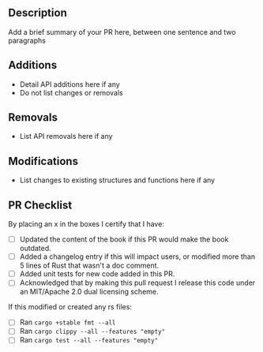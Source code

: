 ## Description

Add a brief summary of your PR here, between one sentence and two paragraphs

## Additions

- Detail API additions here if any
- Do not list changes or removals

## Removals

- List API removals here if any

## Modifications

- List changes to existing structures and functions here if any

## PR Checklist

By placing an x in the boxes I certify that I have:

- [ ] Updated the content of the book if this PR would make the book outdated.
- [ ] Added a changelog entry if this will impact users, or modified more than 5 lines of Rust that wasn't a doc comment.
- [ ] Added unit tests for new code added in this PR.
- [ ] Acknowledged that by making this pull request I release this code under an MIT/Apache 2.0 dual licensing scheme.

If this modified or created any rs files:

- [ ] Ran `cargo +stable fmt --all`
- [ ] Ran `cargo clippy --all --features "empty"`
- [ ] Ran `cargo test --all --features "empty"`
